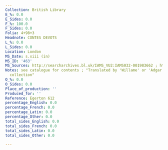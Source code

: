 ```yaml
---
Collection: British Library
E_%: 0.0
E_Sides: 0.0
F_%: 100.0
F_Sides: 0.0
Folia: 4+98+3
Headnote: CONTES DEVOTS
L_%: 0.0
L_Sides: 0.0
Location: London
MS_Date: s.xiii (in)
MS_ID: '463'
MS_Sources: http://searcharchives.bl.uk/IAMS_VU2:IAMS032-001983662 ; http://www.bl.uk/catalogues/illuminatedmanuscripts/record.asp?MSID=7643
Notes: see catalogue for contents ; "Translated by 'Willame' or 'Adgar' from a Latin
  collection"
O_%: 0.0
O_Sides: 0.0
Place_of_production: ''
Produced_for: ''
Reference: Egerton 612
percentage_English: 0.0
percentage_French: 0.0
percentage_Latin: 0.0
percentage_Other: 0.0
total_sides_English: 0.0
total_sides_French: 0.0
total_sides_Latin: 0.0
total_sides_Other: 0.0

---
```

